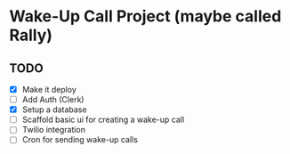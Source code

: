 # Wake-Up Call Project (maybe called Rally)

## TODO

- [X] Make it deploy
- [ ] Add Auth (Clerk)
- [X] Setup a database
- [ ] Scaffold basic ui for creating a wake-up call 
- [ ] Twilio integration
- [ ] Cron for sending wake-up calls